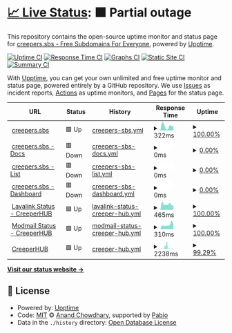 # [📈 Live Status](https://status.creepers.sbs): <!--live status--> **🟧 Partial outage**

This repository contains the open-source uptime monitor and status page for [creepers.sbs - Free Subdomains For Everyone](creepers.sbs), powered by [Upptime](https://github.com/upptime/upptime).

[![Uptime CI](https://github.com/creepersbs/status/workflows/Uptime%20CI/badge.svg)](https://github.com/creepersbs/status/actions?query=workflow%3A%22Uptime+CI%22)
[![Response Time CI](https://github.com/creepersbs/status/workflows/Response%20Time%20CI/badge.svg)](https://github.com/creepersbs/status/actions?query=workflow%3A%22Response+Time+CI%22)
[![Graphs CI](https://github.com/creepersbs/status/workflows/Graphs%20CI/badge.svg)](https://github.com/creepersbs/status/actions?query=workflow%3A%22Graphs+CI%22)
[![Static Site CI](https://github.com/creepersbs/status/workflows/Static%20Site%20CI/badge.svg)](https://github.com/creepersbs/status/actions?query=workflow%3A%22Static+Site+CI%22)
[![Summary CI](https://github.com/creepersbs/status/workflows/Summary%20CI/badge.svg)](https://github.com/creepersbs/status/actions?query=workflow%3A%22Summary+CI%22)

With [Upptime](https://upptime.js.org), you can get your own unlimited and free uptime monitor and status page, powered entirely by a GitHub repository. We use [Issues](https://github.com/creepersbs/status/issues) as incident reports, [Actions](https://github.com/creepersbs/status/actions) as uptime monitors, and [Pages](https://status.creepers.sbs) for the status page.

<!--start: status pages-->
<!-- This summary is generated by Upptime (https://github.com/upptime/upptime) -->
<!-- Do not edit this manually, your changes will be overwritten -->
<!-- prettier-ignore -->
| URL | Status | History | Response Time | Uptime |
| --- | ------ | ------- | ------------- | ------ |
| <img alt="" src="https://creepers.sbs/assets/img/image.png" height="13"> [creepers.sbs](https://creepers.sbs) | 🟩 Up | [creepers-sbs.yml](https://github.com/creepersbs/status/commits/HEAD/history/creepers-sbs.yml) | <details><summary><img alt="Response time graph" src="./graphs/creepers-sbs/response-time-week.png" height="20"> 322ms</summary><br><a href="https://status.creepers.sbs/history/creepers-sbs"><img alt="Response time 211" src="https://img.shields.io/endpoint?url=https%3A%2F%2Fraw.githubusercontent.com%2Fcreepersbs%2Fstatus%2FHEAD%2Fapi%2Fcreepers-sbs%2Fresponse-time.json"></a><br><a href="https://status.creepers.sbs/history/creepers-sbs"><img alt="24-hour response time 258" src="https://img.shields.io/endpoint?url=https%3A%2F%2Fraw.githubusercontent.com%2Fcreepersbs%2Fstatus%2FHEAD%2Fapi%2Fcreepers-sbs%2Fresponse-time-day.json"></a><br><a href="https://status.creepers.sbs/history/creepers-sbs"><img alt="7-day response time 322" src="https://img.shields.io/endpoint?url=https%3A%2F%2Fraw.githubusercontent.com%2Fcreepersbs%2Fstatus%2FHEAD%2Fapi%2Fcreepers-sbs%2Fresponse-time-week.json"></a><br><a href="https://status.creepers.sbs/history/creepers-sbs"><img alt="30-day response time 229" src="https://img.shields.io/endpoint?url=https%3A%2F%2Fraw.githubusercontent.com%2Fcreepersbs%2Fstatus%2FHEAD%2Fapi%2Fcreepers-sbs%2Fresponse-time-month.json"></a><br><a href="https://status.creepers.sbs/history/creepers-sbs"><img alt="1-year response time 211" src="https://img.shields.io/endpoint?url=https%3A%2F%2Fraw.githubusercontent.com%2Fcreepersbs%2Fstatus%2FHEAD%2Fapi%2Fcreepers-sbs%2Fresponse-time-year.json"></a></details> | <details><summary><a href="https://status.creepers.sbs/history/creepers-sbs">100.00%</a></summary><a href="https://status.creepers.sbs/history/creepers-sbs"><img alt="All-time uptime 100.00%" src="https://img.shields.io/endpoint?url=https%3A%2F%2Fraw.githubusercontent.com%2Fcreepersbs%2Fstatus%2FHEAD%2Fapi%2Fcreepers-sbs%2Fuptime.json"></a><br><a href="https://status.creepers.sbs/history/creepers-sbs"><img alt="24-hour uptime 100.00%" src="https://img.shields.io/endpoint?url=https%3A%2F%2Fraw.githubusercontent.com%2Fcreepersbs%2Fstatus%2FHEAD%2Fapi%2Fcreepers-sbs%2Fuptime-day.json"></a><br><a href="https://status.creepers.sbs/history/creepers-sbs"><img alt="7-day uptime 100.00%" src="https://img.shields.io/endpoint?url=https%3A%2F%2Fraw.githubusercontent.com%2Fcreepersbs%2Fstatus%2FHEAD%2Fapi%2Fcreepers-sbs%2Fuptime-week.json"></a><br><a href="https://status.creepers.sbs/history/creepers-sbs"><img alt="30-day uptime 100.00%" src="https://img.shields.io/endpoint?url=https%3A%2F%2Fraw.githubusercontent.com%2Fcreepersbs%2Fstatus%2FHEAD%2Fapi%2Fcreepers-sbs%2Fuptime-month.json"></a><br><a href="https://status.creepers.sbs/history/creepers-sbs"><img alt="1-year uptime 100.00%" src="https://img.shields.io/endpoint?url=https%3A%2F%2Fraw.githubusercontent.com%2Fcreepersbs%2Fstatus%2FHEAD%2Fapi%2Fcreepers-sbs%2Fuptime-year.json"></a></details>
| <img alt="" src="https://creepers.sbs/assets/img/image.png" height="13"> [creepers.sbs - Docs](https://docs.creepers.sbs) | 🟥 Down | [creepers-sbs-docs.yml](https://github.com/creepersbs/status/commits/HEAD/history/creepers-sbs-docs.yml) | <details><summary><img alt="Response time graph" src="./graphs/creepers-sbs-docs/response-time-week.png" height="20"> 0ms</summary><br><a href="https://status.creepers.sbs/history/creepers-sbs-docs"><img alt="Response time 0" src="https://img.shields.io/endpoint?url=https%3A%2F%2Fraw.githubusercontent.com%2Fcreepersbs%2Fstatus%2FHEAD%2Fapi%2Fcreepers-sbs-docs%2Fresponse-time.json"></a><br><a href="https://status.creepers.sbs/history/creepers-sbs-docs"><img alt="24-hour response time 0" src="https://img.shields.io/endpoint?url=https%3A%2F%2Fraw.githubusercontent.com%2Fcreepersbs%2Fstatus%2FHEAD%2Fapi%2Fcreepers-sbs-docs%2Fresponse-time-day.json"></a><br><a href="https://status.creepers.sbs/history/creepers-sbs-docs"><img alt="7-day response time 0" src="https://img.shields.io/endpoint?url=https%3A%2F%2Fraw.githubusercontent.com%2Fcreepersbs%2Fstatus%2FHEAD%2Fapi%2Fcreepers-sbs-docs%2Fresponse-time-week.json"></a><br><a href="https://status.creepers.sbs/history/creepers-sbs-docs"><img alt="30-day response time 0" src="https://img.shields.io/endpoint?url=https%3A%2F%2Fraw.githubusercontent.com%2Fcreepersbs%2Fstatus%2FHEAD%2Fapi%2Fcreepers-sbs-docs%2Fresponse-time-month.json"></a><br><a href="https://status.creepers.sbs/history/creepers-sbs-docs"><img alt="1-year response time 0" src="https://img.shields.io/endpoint?url=https%3A%2F%2Fraw.githubusercontent.com%2Fcreepersbs%2Fstatus%2FHEAD%2Fapi%2Fcreepers-sbs-docs%2Fresponse-time-year.json"></a></details> | <details><summary><a href="https://status.creepers.sbs/history/creepers-sbs-docs">0.00%</a></summary><a href="https://status.creepers.sbs/history/creepers-sbs-docs"><img alt="All-time uptime 0.00%" src="https://img.shields.io/endpoint?url=https%3A%2F%2Fraw.githubusercontent.com%2Fcreepersbs%2Fstatus%2FHEAD%2Fapi%2Fcreepers-sbs-docs%2Fuptime.json"></a><br><a href="https://status.creepers.sbs/history/creepers-sbs-docs"><img alt="24-hour uptime 0.00%" src="https://img.shields.io/endpoint?url=https%3A%2F%2Fraw.githubusercontent.com%2Fcreepersbs%2Fstatus%2FHEAD%2Fapi%2Fcreepers-sbs-docs%2Fuptime-day.json"></a><br><a href="https://status.creepers.sbs/history/creepers-sbs-docs"><img alt="7-day uptime 0.00%" src="https://img.shields.io/endpoint?url=https%3A%2F%2Fraw.githubusercontent.com%2Fcreepersbs%2Fstatus%2FHEAD%2Fapi%2Fcreepers-sbs-docs%2Fuptime-week.json"></a><br><a href="https://status.creepers.sbs/history/creepers-sbs-docs"><img alt="30-day uptime 1.38%" src="https://img.shields.io/endpoint?url=https%3A%2F%2Fraw.githubusercontent.com%2Fcreepersbs%2Fstatus%2FHEAD%2Fapi%2Fcreepers-sbs-docs%2Fuptime-month.json"></a><br><a href="https://status.creepers.sbs/history/creepers-sbs-docs"><img alt="1-year uptime 0.00%" src="https://img.shields.io/endpoint?url=https%3A%2F%2Fraw.githubusercontent.com%2Fcreepersbs%2Fstatus%2FHEAD%2Fapi%2Fcreepers-sbs-docs%2Fuptime-year.json"></a></details>
| <img alt="" src="https://creepers.sbs/assets/img/image.png" height="13"> [creepers.sbs - List](https://list.creepers.sbs) | 🟥 Down | [creepers-sbs-list.yml](https://github.com/creepersbs/status/commits/HEAD/history/creepers-sbs-list.yml) | <details><summary><img alt="Response time graph" src="./graphs/creepers-sbs-list/response-time-week.png" height="20"> 0ms</summary><br><a href="https://status.creepers.sbs/history/creepers-sbs-list"><img alt="Response time 0" src="https://img.shields.io/endpoint?url=https%3A%2F%2Fraw.githubusercontent.com%2Fcreepersbs%2Fstatus%2FHEAD%2Fapi%2Fcreepers-sbs-list%2Fresponse-time.json"></a><br><a href="https://status.creepers.sbs/history/creepers-sbs-list"><img alt="24-hour response time 0" src="https://img.shields.io/endpoint?url=https%3A%2F%2Fraw.githubusercontent.com%2Fcreepersbs%2Fstatus%2FHEAD%2Fapi%2Fcreepers-sbs-list%2Fresponse-time-day.json"></a><br><a href="https://status.creepers.sbs/history/creepers-sbs-list"><img alt="7-day response time 0" src="https://img.shields.io/endpoint?url=https%3A%2F%2Fraw.githubusercontent.com%2Fcreepersbs%2Fstatus%2FHEAD%2Fapi%2Fcreepers-sbs-list%2Fresponse-time-week.json"></a><br><a href="https://status.creepers.sbs/history/creepers-sbs-list"><img alt="30-day response time 0" src="https://img.shields.io/endpoint?url=https%3A%2F%2Fraw.githubusercontent.com%2Fcreepersbs%2Fstatus%2FHEAD%2Fapi%2Fcreepers-sbs-list%2Fresponse-time-month.json"></a><br><a href="https://status.creepers.sbs/history/creepers-sbs-list"><img alt="1-year response time 0" src="https://img.shields.io/endpoint?url=https%3A%2F%2Fraw.githubusercontent.com%2Fcreepersbs%2Fstatus%2FHEAD%2Fapi%2Fcreepers-sbs-list%2Fresponse-time-year.json"></a></details> | <details><summary><a href="https://status.creepers.sbs/history/creepers-sbs-list">0.00%</a></summary><a href="https://status.creepers.sbs/history/creepers-sbs-list"><img alt="All-time uptime 0.00%" src="https://img.shields.io/endpoint?url=https%3A%2F%2Fraw.githubusercontent.com%2Fcreepersbs%2Fstatus%2FHEAD%2Fapi%2Fcreepers-sbs-list%2Fuptime.json"></a><br><a href="https://status.creepers.sbs/history/creepers-sbs-list"><img alt="24-hour uptime 0.00%" src="https://img.shields.io/endpoint?url=https%3A%2F%2Fraw.githubusercontent.com%2Fcreepersbs%2Fstatus%2FHEAD%2Fapi%2Fcreepers-sbs-list%2Fuptime-day.json"></a><br><a href="https://status.creepers.sbs/history/creepers-sbs-list"><img alt="7-day uptime 0.00%" src="https://img.shields.io/endpoint?url=https%3A%2F%2Fraw.githubusercontent.com%2Fcreepersbs%2Fstatus%2FHEAD%2Fapi%2Fcreepers-sbs-list%2Fuptime-week.json"></a><br><a href="https://status.creepers.sbs/history/creepers-sbs-list"><img alt="30-day uptime 1.38%" src="https://img.shields.io/endpoint?url=https%3A%2F%2Fraw.githubusercontent.com%2Fcreepersbs%2Fstatus%2FHEAD%2Fapi%2Fcreepers-sbs-list%2Fuptime-month.json"></a><br><a href="https://status.creepers.sbs/history/creepers-sbs-list"><img alt="1-year uptime 0.00%" src="https://img.shields.io/endpoint?url=https%3A%2F%2Fraw.githubusercontent.com%2Fcreepersbs%2Fstatus%2FHEAD%2Fapi%2Fcreepers-sbs-list%2Fuptime-year.json"></a></details>
| <img alt="" src="https://creepers.sbs/assets/img/image.png" height="13"> [creepers.sbs - Dashboard](https://app.creepers.sbs) | 🟥 Down | [creepers-sbs-dashboard.yml](https://github.com/creepersbs/status/commits/HEAD/history/creepers-sbs-dashboard.yml) | <details><summary><img alt="Response time graph" src="./graphs/creepers-sbs-dashboard/response-time-week.png" height="20"> 0ms</summary><br><a href="https://status.creepers.sbs/history/creepers-sbs-dashboard"><img alt="Response time 0" src="https://img.shields.io/endpoint?url=https%3A%2F%2Fraw.githubusercontent.com%2Fcreepersbs%2Fstatus%2FHEAD%2Fapi%2Fcreepers-sbs-dashboard%2Fresponse-time.json"></a><br><a href="https://status.creepers.sbs/history/creepers-sbs-dashboard"><img alt="24-hour response time 0" src="https://img.shields.io/endpoint?url=https%3A%2F%2Fraw.githubusercontent.com%2Fcreepersbs%2Fstatus%2FHEAD%2Fapi%2Fcreepers-sbs-dashboard%2Fresponse-time-day.json"></a><br><a href="https://status.creepers.sbs/history/creepers-sbs-dashboard"><img alt="7-day response time 0" src="https://img.shields.io/endpoint?url=https%3A%2F%2Fraw.githubusercontent.com%2Fcreepersbs%2Fstatus%2FHEAD%2Fapi%2Fcreepers-sbs-dashboard%2Fresponse-time-week.json"></a><br><a href="https://status.creepers.sbs/history/creepers-sbs-dashboard"><img alt="30-day response time 0" src="https://img.shields.io/endpoint?url=https%3A%2F%2Fraw.githubusercontent.com%2Fcreepersbs%2Fstatus%2FHEAD%2Fapi%2Fcreepers-sbs-dashboard%2Fresponse-time-month.json"></a><br><a href="https://status.creepers.sbs/history/creepers-sbs-dashboard"><img alt="1-year response time 0" src="https://img.shields.io/endpoint?url=https%3A%2F%2Fraw.githubusercontent.com%2Fcreepersbs%2Fstatus%2FHEAD%2Fapi%2Fcreepers-sbs-dashboard%2Fresponse-time-year.json"></a></details> | <details><summary><a href="https://status.creepers.sbs/history/creepers-sbs-dashboard">0.00%</a></summary><a href="https://status.creepers.sbs/history/creepers-sbs-dashboard"><img alt="All-time uptime 0.00%" src="https://img.shields.io/endpoint?url=https%3A%2F%2Fraw.githubusercontent.com%2Fcreepersbs%2Fstatus%2FHEAD%2Fapi%2Fcreepers-sbs-dashboard%2Fuptime.json"></a><br><a href="https://status.creepers.sbs/history/creepers-sbs-dashboard"><img alt="24-hour uptime 0.00%" src="https://img.shields.io/endpoint?url=https%3A%2F%2Fraw.githubusercontent.com%2Fcreepersbs%2Fstatus%2FHEAD%2Fapi%2Fcreepers-sbs-dashboard%2Fuptime-day.json"></a><br><a href="https://status.creepers.sbs/history/creepers-sbs-dashboard"><img alt="7-day uptime 0.00%" src="https://img.shields.io/endpoint?url=https%3A%2F%2Fraw.githubusercontent.com%2Fcreepersbs%2Fstatus%2FHEAD%2Fapi%2Fcreepers-sbs-dashboard%2Fuptime-week.json"></a><br><a href="https://status.creepers.sbs/history/creepers-sbs-dashboard"><img alt="30-day uptime 1.38%" src="https://img.shields.io/endpoint?url=https%3A%2F%2Fraw.githubusercontent.com%2Fcreepersbs%2Fstatus%2FHEAD%2Fapi%2Fcreepers-sbs-dashboard%2Fuptime-month.json"></a><br><a href="https://status.creepers.sbs/history/creepers-sbs-dashboard"><img alt="1-year uptime 0.00%" src="https://img.shields.io/endpoint?url=https%3A%2F%2Fraw.githubusercontent.com%2Fcreepersbs%2Fstatus%2FHEAD%2Fapi%2Fcreepers-sbs-dashboard%2Fuptime-year.json"></a></details>
| <img alt="" src="https://creeperhub.net/logo.png" height="13"> [Lavalink Status - CreeperHUB](https://status.jukebox.creeperhub.net/) | 🟩 Up | [lavalink-status-creeper-hub.yml](https://github.com/creepersbs/status/commits/HEAD/history/lavalink-status-creeper-hub.yml) | <details><summary><img alt="Response time graph" src="./graphs/lavalink-status-creeper-hub/response-time-week.png" height="20"> 465ms</summary><br><a href="https://status.creepers.sbs/history/lavalink-status-creeper-hub"><img alt="Response time 465" src="https://img.shields.io/endpoint?url=https%3A%2F%2Fraw.githubusercontent.com%2Fcreepersbs%2Fstatus%2FHEAD%2Fapi%2Flavalink-status-creeper-hub%2Fresponse-time.json"></a><br><a href="https://status.creepers.sbs/history/lavalink-status-creeper-hub"><img alt="24-hour response time 465" src="https://img.shields.io/endpoint?url=https%3A%2F%2Fraw.githubusercontent.com%2Fcreepersbs%2Fstatus%2FHEAD%2Fapi%2Flavalink-status-creeper-hub%2Fresponse-time-day.json"></a><br><a href="https://status.creepers.sbs/history/lavalink-status-creeper-hub"><img alt="7-day response time 465" src="https://img.shields.io/endpoint?url=https%3A%2F%2Fraw.githubusercontent.com%2Fcreepersbs%2Fstatus%2FHEAD%2Fapi%2Flavalink-status-creeper-hub%2Fresponse-time-week.json"></a><br><a href="https://status.creepers.sbs/history/lavalink-status-creeper-hub"><img alt="30-day response time 465" src="https://img.shields.io/endpoint?url=https%3A%2F%2Fraw.githubusercontent.com%2Fcreepersbs%2Fstatus%2FHEAD%2Fapi%2Flavalink-status-creeper-hub%2Fresponse-time-month.json"></a><br><a href="https://status.creepers.sbs/history/lavalink-status-creeper-hub"><img alt="1-year response time 465" src="https://img.shields.io/endpoint?url=https%3A%2F%2Fraw.githubusercontent.com%2Fcreepersbs%2Fstatus%2FHEAD%2Fapi%2Flavalink-status-creeper-hub%2Fresponse-time-year.json"></a></details> | <details><summary><a href="https://status.creepers.sbs/history/lavalink-status-creeper-hub">100.00%</a></summary><a href="https://status.creepers.sbs/history/lavalink-status-creeper-hub"><img alt="All-time uptime 100.00%" src="https://img.shields.io/endpoint?url=https%3A%2F%2Fraw.githubusercontent.com%2Fcreepersbs%2Fstatus%2FHEAD%2Fapi%2Flavalink-status-creeper-hub%2Fuptime.json"></a><br><a href="https://status.creepers.sbs/history/lavalink-status-creeper-hub"><img alt="24-hour uptime 100.00%" src="https://img.shields.io/endpoint?url=https%3A%2F%2Fraw.githubusercontent.com%2Fcreepersbs%2Fstatus%2FHEAD%2Fapi%2Flavalink-status-creeper-hub%2Fuptime-day.json"></a><br><a href="https://status.creepers.sbs/history/lavalink-status-creeper-hub"><img alt="7-day uptime 100.00%" src="https://img.shields.io/endpoint?url=https%3A%2F%2Fraw.githubusercontent.com%2Fcreepersbs%2Fstatus%2FHEAD%2Fapi%2Flavalink-status-creeper-hub%2Fuptime-week.json"></a><br><a href="https://status.creepers.sbs/history/lavalink-status-creeper-hub"><img alt="30-day uptime 100.00%" src="https://img.shields.io/endpoint?url=https%3A%2F%2Fraw.githubusercontent.com%2Fcreepersbs%2Fstatus%2FHEAD%2Fapi%2Flavalink-status-creeper-hub%2Fuptime-month.json"></a><br><a href="https://status.creepers.sbs/history/lavalink-status-creeper-hub"><img alt="1-year uptime 100.00%" src="https://img.shields.io/endpoint?url=https%3A%2F%2Fraw.githubusercontent.com%2Fcreepersbs%2Fstatus%2FHEAD%2Fapi%2Flavalink-status-creeper-hub%2Fuptime-year.json"></a></details>
| <img alt="" src="https://creeperhub.net/logo.png" height="13"> [Modmail Status - CreeperHUB](https://modmail.creeperhub.net) | 🟩 Up | [modmail-status-creeper-hub.yml](https://github.com/creepersbs/status/commits/HEAD/history/modmail-status-creeper-hub.yml) | <details><summary><img alt="Response time graph" src="./graphs/modmail-status-creeper-hub/response-time-week.png" height="20"> 310ms</summary><br><a href="https://status.creepers.sbs/history/modmail-status-creeper-hub"><img alt="Response time 310" src="https://img.shields.io/endpoint?url=https%3A%2F%2Fraw.githubusercontent.com%2Fcreepersbs%2Fstatus%2FHEAD%2Fapi%2Fmodmail-status-creeper-hub%2Fresponse-time.json"></a><br><a href="https://status.creepers.sbs/history/modmail-status-creeper-hub"><img alt="24-hour response time 310" src="https://img.shields.io/endpoint?url=https%3A%2F%2Fraw.githubusercontent.com%2Fcreepersbs%2Fstatus%2FHEAD%2Fapi%2Fmodmail-status-creeper-hub%2Fresponse-time-day.json"></a><br><a href="https://status.creepers.sbs/history/modmail-status-creeper-hub"><img alt="7-day response time 310" src="https://img.shields.io/endpoint?url=https%3A%2F%2Fraw.githubusercontent.com%2Fcreepersbs%2Fstatus%2FHEAD%2Fapi%2Fmodmail-status-creeper-hub%2Fresponse-time-week.json"></a><br><a href="https://status.creepers.sbs/history/modmail-status-creeper-hub"><img alt="30-day response time 310" src="https://img.shields.io/endpoint?url=https%3A%2F%2Fraw.githubusercontent.com%2Fcreepersbs%2Fstatus%2FHEAD%2Fapi%2Fmodmail-status-creeper-hub%2Fresponse-time-month.json"></a><br><a href="https://status.creepers.sbs/history/modmail-status-creeper-hub"><img alt="1-year response time 310" src="https://img.shields.io/endpoint?url=https%3A%2F%2Fraw.githubusercontent.com%2Fcreepersbs%2Fstatus%2FHEAD%2Fapi%2Fmodmail-status-creeper-hub%2Fresponse-time-year.json"></a></details> | <details><summary><a href="https://status.creepers.sbs/history/modmail-status-creeper-hub">100.00%</a></summary><a href="https://status.creepers.sbs/history/modmail-status-creeper-hub"><img alt="All-time uptime 100.00%" src="https://img.shields.io/endpoint?url=https%3A%2F%2Fraw.githubusercontent.com%2Fcreepersbs%2Fstatus%2FHEAD%2Fapi%2Fmodmail-status-creeper-hub%2Fuptime.json"></a><br><a href="https://status.creepers.sbs/history/modmail-status-creeper-hub"><img alt="24-hour uptime 100.00%" src="https://img.shields.io/endpoint?url=https%3A%2F%2Fraw.githubusercontent.com%2Fcreepersbs%2Fstatus%2FHEAD%2Fapi%2Fmodmail-status-creeper-hub%2Fuptime-day.json"></a><br><a href="https://status.creepers.sbs/history/modmail-status-creeper-hub"><img alt="7-day uptime 100.00%" src="https://img.shields.io/endpoint?url=https%3A%2F%2Fraw.githubusercontent.com%2Fcreepersbs%2Fstatus%2FHEAD%2Fapi%2Fmodmail-status-creeper-hub%2Fuptime-week.json"></a><br><a href="https://status.creepers.sbs/history/modmail-status-creeper-hub"><img alt="30-day uptime 100.00%" src="https://img.shields.io/endpoint?url=https%3A%2F%2Fraw.githubusercontent.com%2Fcreepersbs%2Fstatus%2FHEAD%2Fapi%2Fmodmail-status-creeper-hub%2Fuptime-month.json"></a><br><a href="https://status.creepers.sbs/history/modmail-status-creeper-hub"><img alt="1-year uptime 100.00%" src="https://img.shields.io/endpoint?url=https%3A%2F%2Fraw.githubusercontent.com%2Fcreepersbs%2Fstatus%2FHEAD%2Fapi%2Fmodmail-status-creeper-hub%2Fuptime-year.json"></a></details>
| <img alt="" src="https://creeperhub.net/logo.png" height="13"> [CreeperHUB](https://creeperhub.net) | 🟩 Up | [creeper-hub.yml](https://github.com/creepersbs/status/commits/HEAD/history/creeper-hub.yml) | <details><summary><img alt="Response time graph" src="./graphs/creeper-hub/response-time-week.png" height="20"> 2238ms</summary><br><a href="https://status.creepers.sbs/history/creeper-hub"><img alt="Response time 548" src="https://img.shields.io/endpoint?url=https%3A%2F%2Fraw.githubusercontent.com%2Fcreepersbs%2Fstatus%2FHEAD%2Fapi%2Fcreeper-hub%2Fresponse-time.json"></a><br><a href="https://status.creepers.sbs/history/creeper-hub"><img alt="24-hour response time 306" src="https://img.shields.io/endpoint?url=https%3A%2F%2Fraw.githubusercontent.com%2Fcreepersbs%2Fstatus%2FHEAD%2Fapi%2Fcreeper-hub%2Fresponse-time-day.json"></a><br><a href="https://status.creepers.sbs/history/creeper-hub"><img alt="7-day response time 2238" src="https://img.shields.io/endpoint?url=https%3A%2F%2Fraw.githubusercontent.com%2Fcreepersbs%2Fstatus%2FHEAD%2Fapi%2Fcreeper-hub%2Fresponse-time-week.json"></a><br><a href="https://status.creepers.sbs/history/creeper-hub"><img alt="30-day response time 1033" src="https://img.shields.io/endpoint?url=https%3A%2F%2Fraw.githubusercontent.com%2Fcreepersbs%2Fstatus%2FHEAD%2Fapi%2Fcreeper-hub%2Fresponse-time-month.json"></a><br><a href="https://status.creepers.sbs/history/creeper-hub"><img alt="1-year response time 548" src="https://img.shields.io/endpoint?url=https%3A%2F%2Fraw.githubusercontent.com%2Fcreepersbs%2Fstatus%2FHEAD%2Fapi%2Fcreeper-hub%2Fresponse-time-year.json"></a></details> | <details><summary><a href="https://status.creepers.sbs/history/creeper-hub">99.29%</a></summary><a href="https://status.creepers.sbs/history/creeper-hub"><img alt="All-time uptime 99.81%" src="https://img.shields.io/endpoint?url=https%3A%2F%2Fraw.githubusercontent.com%2Fcreepersbs%2Fstatus%2FHEAD%2Fapi%2Fcreeper-hub%2Fuptime.json"></a><br><a href="https://status.creepers.sbs/history/creeper-hub"><img alt="24-hour uptime 100.00%" src="https://img.shields.io/endpoint?url=https%3A%2F%2Fraw.githubusercontent.com%2Fcreepersbs%2Fstatus%2FHEAD%2Fapi%2Fcreeper-hub%2Fuptime-day.json"></a><br><a href="https://status.creepers.sbs/history/creeper-hub"><img alt="7-day uptime 99.29%" src="https://img.shields.io/endpoint?url=https%3A%2F%2Fraw.githubusercontent.com%2Fcreepersbs%2Fstatus%2FHEAD%2Fapi%2Fcreeper-hub%2Fuptime-week.json"></a><br><a href="https://status.creepers.sbs/history/creeper-hub"><img alt="30-day uptime 99.84%" src="https://img.shields.io/endpoint?url=https%3A%2F%2Fraw.githubusercontent.com%2Fcreepersbs%2Fstatus%2FHEAD%2Fapi%2Fcreeper-hub%2Fuptime-month.json"></a><br><a href="https://status.creepers.sbs/history/creeper-hub"><img alt="1-year uptime 99.81%" src="https://img.shields.io/endpoint?url=https%3A%2F%2Fraw.githubusercontent.com%2Fcreepersbs%2Fstatus%2FHEAD%2Fapi%2Fcreeper-hub%2Fuptime-year.json"></a></details>

<!--end: status pages-->

[**Visit our status website →**](https://status.creepers.sbs)

## 📄 License

- Powered by: [Upptime](https://github.com/upptime/upptime)
- Code: [MIT](./LICENSE) © [Anand Chowdhary](https://anandchowdhary.com), supported by [Pabio](https://pabio.com)
- Data in the `./history` directory: [Open Database License](https://opendatacommons.org/licenses/odbl/1-0/)
